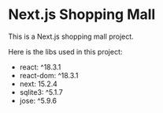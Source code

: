 # Next.js Shopping Mall
This is a Next.js shopping mall project. 

Here is the libs used in this project:
- react: ^18.3.1
- react-dom: ^18.3.1
- next: 15.2.4
- sqlite3: ^5.1.7
- jose: ^5.9.6